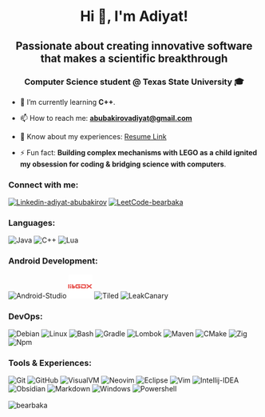 <h1 align="center">Hi 👋, I'm Adiyat!</h1>
<h2 align="center">Passionate about creating innovative software that makes a scientific breakthrough</h2>
<h3 align=center>Computer Science student @ Texas State University 🎓</h3>

* 🌱 I’m currently learning **C++**.

* 📫 How to reach me: **abubakirovadiyat@gmail.com**

* 📄 Know about my experiences: [Resume Link](https://docs.google.com/document/d/1IMeTLfq2hmD9OYae38lKuBsp12ixjEsfuJz1qiXjeDA/edit?tab=t.0#heading=h.lolf71735vah)

* ⚡ Fun fact: **Building complex mechanisms with LEGO as a child ignited my obsession for coding & bridging science with computers**.

<h3 align="left">Connect with me:</h3>
<p align="left">
<a href="https://linkedin.com/in/adiyat-abubakirov" target="blank"><img src="https://skillicons.dev/icons?i=linkedin" alt="Linkedin-adiyat-abubakirov" height="48" width="48" /></a>
<a href="https://www.leetcode.com/bearbaka" target="blank"><img src="https://raw.githubusercontent.com/rahuldkjain/github-profile-readme-generator/master/src/images/icons/Social/leet-code.svg" alt="LeetCode-bearbaka" height="48" width="48" /></a>
</p>

<h3 align="left">Languages:</h3>
<p align=left>
<a>
<img src="https://skillicons.dev/icons?i=java" alt="Java" width="48" height="48"/>
<img src="https://skillicons.dev/icons?i=cpp" alt="C++" width="48" height="48"/>
<img src="https://skillicons.dev/icons?i=lua" alt="Lua" width="48" height="48"/>
</a>
</p>

<h3 align="left">Android Development:</h3>
<p align=left>
<a><img src="https://skillicons.dev/icons?i=androidstudio" alt="Android-Studio" width="48" height="48"/></a>
<img src="https://raw.githubusercontent.com/devicons/devicon/refs/heads/master/icons/libgdx/libgdx-plain.svg" alt="libGDX" width="48" height="48"/>
<img src="https://external-content.duckduckgo.com/iu/?u=https%3A%2F%2Fdashboard.snapcraft.io%2Fsite_media%2Fappmedia%2F2018%2F03%2Ftiled-logo-256.png&f=1&nofb=1&ipt=f417d506e87c3a635932c6bc4d0cc7a202dda96aa9ba47caa48dcb90c87ec2f7" alt="Tiled" width="48" height="48"/>
<img src="https://external-content.duckduckgo.com/iu/?u=https%3A%2F%2Fa.fsdn.com%2Fallura%2Fmirror%2Fleakcanary%2Ficon%3F1719033012%3F%26w%3D90&f=1&nofb=1&ipt=983dacc5873da7af6f622d64777556e2e0d9417da73a679d8a59ce16bb7311f7" alt="LeakCanary" width="48" height="48"/>
</p>

<h3 align="left">DevOps:</h3>
<p align=left>
<img src="https://skillicons.dev/icons?i=debian" alt="Debian" width="48" height="48"/>
<img src="https://skillicons.dev/icons?i=linux" alt="Linux" width="48" height="48"/>
<img src="https://skillicons.dev/icons?i=bash" alt="Bash" width="48" height="48"/>
<img src="https://skillicons.dev/icons?i=gradle" alt="Gradle" width="48" height="48"/>
<img src="https://external-content.duckduckgo.com/iu/?u=https%3A%2F%2Fcdn2.hubspot.net%2Fhubfs%2F4008838%2Flombok-java-supported.png&f=1&nofb=1&ipt=6cbda57b99e10453e7c5c1aa126afb5c53d5c4345b37238ec3e5185d4af78c36" alt="Lombok" width="48" height="48"/>
<img src="https://skillicons.dev/icons?i=maven" alt="Maven" width="48" height="48"/>
<img src="https://skillicons.dev/icons?i=cmake" alt="CMake" width="48" height="48"/>
<img src="https://skillicons.dev/icons?i=zig" alt="Zig" width="48" height="48"/>
<img src="https://skillicons.dev/icons?i=npm" alt="Npm" width="48" height="48"/>
</p>

<h3 align="left">Tools & Experiences:</h3>
<p align=left>
<img src="https://skillicons.dev/icons?i=git" alt="Git" width="48" height="48"/>
<img src="https://skillicons.dev/icons?i=github" alt="GitHub" width="48" height="48"/>
<img src="https://external-content.duckduckgo.com/iu/?u=https%3A%2F%2Fplugins.jetbrains.com%2Ffiles%2F7115%2F94783%2Ficon%2FpluginIcon.png&f=1&nofb=1&ipt=f0423a5acd20efe8b0d39de7bd3db42d58f90ded32aac4c03c9e2f2b19511e18" alt="VisualVM" width="48" height="48"/>
<img src="https://skillicons.dev/icons?i=neovim" alt="Neovim" width="48" height="48"/>
<img src="https://skillicons.dev/icons?i=eclipse" alt="Eclipse" width="48" height="48"/>
<img src="https://skillicons.dev/icons?i=vim" alt="Vim" width="48" height="48"/>
<img src="https://skillicons.dev/icons?i=idea" alt="Intellij-IDEA" width="48" height="48"/>
<img src="https://skillicons.dev/icons?i=obsidian" alt="Obsidian" width="48" height="48"/>
<img src="https://skillicons.dev/icons?i=markdown" alt="Markdown" width="48" height="48"/>
<img src="https://skillicons.dev/icons?i=windows" alt="Windows" width="48" height="48"/>
<img src="https://skillicons.dev/icons?i=powershell" alt="Powershell" width="48" height="48"/>
</p>

<p><img align="center" src="https://github-readme-stats.vercel.app/api/top-langs?username=bearbaka&show_icons=true&locale=en&layout=donut&theme=gruvbox" alt="bearbaka" /></p>












<!--
- 🔭 I’m currently working on ...
- 🌱 I’m currently learning ...
- 👯 I’m looking to collaborate on ...
- 🤔 I’m looking for help with ...
- 💬 Ask me about ...
- 📫 How to reach me: ...
- 😄 Pronouns: ...
- ⚡ Fun fact: ...
-->
